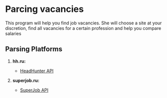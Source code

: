 # Parcing vacancies

This program will help you find job vacancies. She will choose a site at your discretion, find all vacancies for a certain profession and help you compare salaries

## Parsing Platforms

1. **hh.ru:**
   - [HeadHunter API](https://github.com/hhru/api)

2. **superjob.ru:**
   - [SuperJob API](https://api.superjob.ru/)
